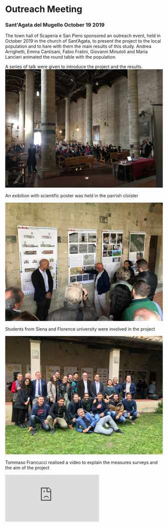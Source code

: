 # Outreach Meeting

### Sant'Agata del Mugello October 19 2019


The town hall of Scaperia e San Piero sponsored an outreach event, held in October 2019 in the church of Sant’Agata, to present the project to the local population and to hare with them the main results of
this study.
Andrea Arrighetti, Emma Cantisani, Fabio Fratini, Giovanni Minutoli and Maria Lancieri animated the round table with the population.

A series of talk were given to introduce the project and the results.
![People in the church](images/people.jpeg)

An exibition with scientific poster was held in the parrish cloister

![Fabio Fratini](images/fabio.jpeg)

Students from Siena and Florence university were involved in the project

![The Team](images/theteam.jpeg)


Tommaso Francucci realised a video to explain the measures surveys and the aim of the project

<div class="yt_video_container">
<iframe src="https://www.youtube.com/embed/JPLIgqQgP-4" title="YouTube video player" frameborder="0" allow="accelerometer; autoplay; clipboard-write; encrypted-media; gyroscope; picture-in-picture" allowfullscreen class="yt_video"></iframe>
</div>
